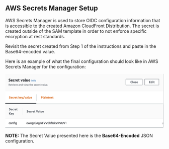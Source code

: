 ## AWS Secrets Manager Setup

AWS Secrets Manager is used to store OIDC configuration information that is accessible to the created Amazon CloudFront Distribution.
The secret is created outside of the SAM template in order to not enforce specific encryption at rest standards.

Revisit the secret created from Step 1 of the instructions and paste in the Base64-encoded value.

Here is an example of what the final configuration should look like in AWS Secrets Manager for the configuration:

![Secrets Manager Final Key](images/secretsmanager/sm-final-key.png)

**NOTE:** The Secret Value presented here is the **Base64-Encoded** JSON configuration.

